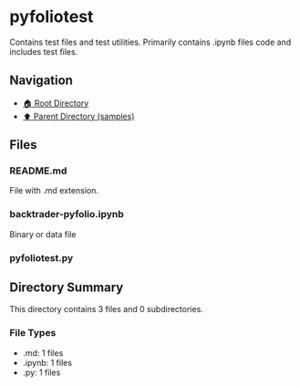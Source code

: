 # pyfoliotest

Contains test files and test utilities. Primarily contains .ipynb files code and includes test files.

## Navigation

* [🏠 Root Directory](../../README.md)
* [⬆️ Parent Directory (samples)](../README.md)

## Files

### README.md

File with .md extension.

### backtrader-pyfolio.ipynb

Binary or data file

### pyfoliotest.py

## Directory Summary

This directory contains 3 files and 0 subdirectories.

### File Types

* .md: 1 files
* .ipynb: 1 files
* .py: 1 files
